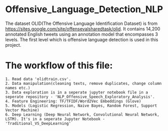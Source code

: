 # Offensive_Language_Detection_NLP
The dataset OLID(The Offensive Language Identification Dataset) is from https://sites.google.com/site/offensevalsharedtask/olid. It contains 14,200 annotated English tweets using an annotation model that encompasses 3 levels. The first level which is offensive language detection is used in this project.

# The workflow of this file:
    1. Read data 'olidtrain.csv'.
    2. Data manipulation(cleaning texts, remove duplicates, change column names etc.)
    3. Data exploration is in a seperate jupyter notebook file in a seperate repository - 'NLP_Offensive_Speech_Exploratory_Analysis'.
    4. Feature Engineering: TF/TFIDF/Word2Vec Embeddings (Glove)
    5. Models (Logistic Regression, Naive Bayes, Random Forest, Support Vector Machine)
    6. Deep Learning (Deep Neural Network, Convolutional Neural Network, LSTM). It's in a seperate Jupyter Notebook -               'Traditional_VS_DeepLearning'
